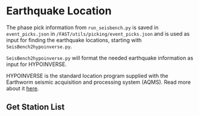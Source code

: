 # Earthquake Location

The phase pick information from `run_seisbench.py` is saved in `event_picks.json` in `/FAST/utils/picking/event_picks.json` and is used as input for finding the earthquake locations, starting with `SeisBench2hypoinverse.py`.  

`SeisBench2hypoinverse.py` will format the needed earthquake information as input for HYPOINVERSE.  

HYPOINVERSE is the standard location program supplied with the Earthworm seismic acquisition and processing system (AQMS). Read more about it [here](https://www.usgs.gov/software/hypoinverse-earthquake-location).  

## Get Station List  

